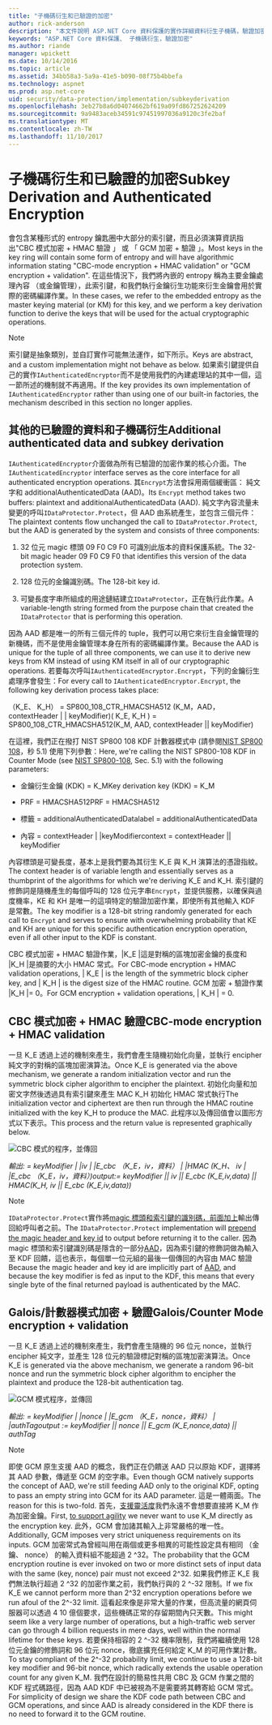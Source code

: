 ```yaml
---
title: "子機碼衍生和已驗證的加密"
author: rick-anderson
description: "本文件說明 ASP.NET Core 資料保護的實作詳細資料衍生子機碼，驗證加密。"
keywords: "ASP.NET Core 資料保護、 子機碼衍生，驗證加密"
ms.author: riande
manager: wpickett
ms.date: 10/14/2016
ms.topic: article
ms.assetid: 34bb58a3-5a9a-41e5-b090-08f75b4bbefa
ms.technology: aspnet
ms.prod: asp.net-core
uid: security/data-protection/implementation/subkeyderivation
ms.openlocfilehash: 3eb27b8a6d04074662bf619a09fd867252624209
ms.sourcegitcommit: 9a9483aceb34591c97451997036a9120c3fe2baf
ms.translationtype: MT
ms.contentlocale: zh-TW
ms.lasthandoff: 11/10/2017
---
```

# <a name="subkey-derivation-and-authenticated-encryption"></a><span data-ttu-id="7d425-104">子機碼衍生和已驗證的加密</span><span class="sxs-lookup"><span data-stu-id="7d425-104">Subkey Derivation and Authenticated Encryption</span></span>

<a name="data-protection-implementation-subkey-derivation"></a>

<span data-ttu-id="7d425-105">會包含某種形式的 entropy 鑰匙圈中大部分的索引鍵，而且必須演算資訊指出"CBC 模式加密 + HMAC 驗證 」 或 「 GCM 加密 + 驗證 」。</span><span class="sxs-lookup"><span data-stu-id="7d425-105">Most keys in the key ring will contain some form of entropy and will have algorithmic information stating "CBC-mode encryption + HMAC validation" or "GCM encryption + validation".</span></span> <span data-ttu-id="7d425-106">在這些情況下，我們將內嵌的 entropy 稱為主要金鑰處理內容 （或金鑰管理），此索引鍵，和我們執行金鑰衍生功能來衍生金鑰會用於實際的密碼編譯作業。</span><span class="sxs-lookup"><span data-stu-id="7d425-106">In these cases, we refer to the embedded entropy as the master keying material (or KM) for this key, and we perform a key derivation function to derive the keys that will be used for the actual cryptographic operations.</span></span>

> [!NOTE]
> <span data-ttu-id="7d425-107">索引鍵是抽象類別，並自訂實作可能無法運作，如下所示。</span><span class="sxs-lookup"><span data-stu-id="7d425-107">Keys are abstract, and a custom implementation might not behave as below.</span></span> <span data-ttu-id="7d425-108">如果索引鍵提供自己的實作`IAuthenticatedEncryptor`而不是使用我們的內建處理站的其中一個，這一節所述的機制就不再適用。</span><span class="sxs-lookup"><span data-stu-id="7d425-108">If the key provides its own implementation of `IAuthenticatedEncryptor` rather than using one of our built-in factories, the mechanism described in this section no longer applies.</span></span>

<a name="data-protection-implementation-subkey-derivation-aad"></a>

## <a name="additional-authenticated-data-and-subkey-derivation"></a><span data-ttu-id="7d425-109">其他的已驗證的資料和子機碼衍生</span><span class="sxs-lookup"><span data-stu-id="7d425-109">Additional authenticated data and subkey derivation</span></span>

<span data-ttu-id="7d425-110">`IAuthenticatedEncryptor`介面做為所有已驗證的加密作業的核心介面。</span><span class="sxs-lookup"><span data-stu-id="7d425-110">The `IAuthenticatedEncryptor` interface serves as the core interface for all authenticated encryption operations.</span></span> <span data-ttu-id="7d425-111">其`Encrypt`方法會採用兩個緩衝區： 純文字和 additionalAuthenticatedData (AAD)。</span><span class="sxs-lookup"><span data-stu-id="7d425-111">Its `Encrypt` method takes two buffers: plaintext and additionalAuthenticatedData (AAD).</span></span> <span data-ttu-id="7d425-112">純文字內容流量未變更的呼叫`IDataProtector.Protect`，但 AAD 由系統產生，並包含三個元件：</span><span class="sxs-lookup"><span data-stu-id="7d425-112">The plaintext contents flow unchanged the call to `IDataProtector.Protect`, but the AAD is generated by the system and consists of three components:</span></span>

1. <span data-ttu-id="7d425-113">32 位元 magic 標頭 09 F0 C9 F0 可識別此版本的資料保護系統。</span><span class="sxs-lookup"><span data-stu-id="7d425-113">The 32-bit magic header 09 F0 C9 F0 that identifies this version of the data protection system.</span></span>

2. <span data-ttu-id="7d425-114">128 位元的金鑰識別碼。</span><span class="sxs-lookup"><span data-stu-id="7d425-114">The 128-bit key id.</span></span>

3. <span data-ttu-id="7d425-115">可變長度字串所組成的用途鏈結建立`IDataProtector`，正在執行此作業。</span><span class="sxs-lookup"><span data-stu-id="7d425-115">A variable-length string formed from the purpose chain that created the `IDataProtector` that is performing this operation.</span></span>

<span data-ttu-id="7d425-116">因為 AAD 都是唯一的所有三個元件的 tuple，我們可以用它來衍生自金鑰管理的新機碼，而不是使用金鑰管理本身在所有的密碼編譯作業。</span><span class="sxs-lookup"><span data-stu-id="7d425-116">Because the AAD is unique for the tuple of all three components, we can use it to derive new keys from KM instead of using KM itself in all of our cryptographic operations.</span></span> <span data-ttu-id="7d425-117">若要每次呼叫`IAuthenticatedEncryptor.Encrypt`，下列的金鑰衍生處理序會發生：</span><span class="sxs-lookup"><span data-stu-id="7d425-117">For every call to `IAuthenticatedEncryptor.Encrypt`, the following key derivation process takes place:</span></span>

<span data-ttu-id="7d425-118">（K_E、 K_H） = SP800_108_CTR_HMACSHA512 (K_M，AAD，contextHeader | | keyModifier)</span><span class="sxs-lookup"><span data-stu-id="7d425-118">( K_E, K_H ) = SP800_108_CTR_HMACSHA512(K_M, AAD, contextHeader || keyModifier)</span></span>

<span data-ttu-id="7d425-119">在這裡，我們正在撥打 NIST SP800 108 KDF 計數器模式中 (請參閱[NIST SP800 108](http://nvlpubs.nist.gov/nistpubs/Legacy/SP/nistspecialpublication800-108.pdf)，秒 5.1) 使用下列參數：</span><span class="sxs-lookup"><span data-stu-id="7d425-119">Here, we're calling the NIST SP800-108 KDF in Counter Mode (see [NIST SP800-108](http://nvlpubs.nist.gov/nistpubs/Legacy/SP/nistspecialpublication800-108.pdf), Sec. 5.1) with the following parameters:</span></span>

* <span data-ttu-id="7d425-120">金鑰衍生金鑰 (KDK) = K_M</span><span class="sxs-lookup"><span data-stu-id="7d425-120">Key derivation key (KDK) = K_M</span></span>

* <span data-ttu-id="7d425-121">PRF = HMACSHA512</span><span class="sxs-lookup"><span data-stu-id="7d425-121">PRF = HMACSHA512</span></span>

* <span data-ttu-id="7d425-122">標籤 = additionalAuthenticatedData</span><span class="sxs-lookup"><span data-stu-id="7d425-122">label = additionalAuthenticatedData</span></span>

* <span data-ttu-id="7d425-123">內容 = contextHeader | |keyModifier</span><span class="sxs-lookup"><span data-stu-id="7d425-123">context = contextHeader || keyModifier</span></span>

<span data-ttu-id="7d425-124">內容標頭是可變長度，基本上是我們要為其衍生 K_E 與 K_H 演算法的憑證指紋。</span><span class="sxs-lookup"><span data-stu-id="7d425-124">The context header is of variable length and essentially serves as a thumbprint of the algorithms for which we're deriving K_E and K_H.</span></span> <span data-ttu-id="7d425-125">索引鍵的修飾詞是隨機產生的每個呼叫的 128 位元字串`Encrypt`，並提供服務，以確保與過度機率，KE 和 KH 是唯一的這項特定的驗證加密作業，即使所有其他輸入 KDF 是常數。</span><span class="sxs-lookup"><span data-stu-id="7d425-125">The key modifier is a 128-bit string randomly generated for each call to `Encrypt` and serves to ensure with overwhelming probability that KE and KH are unique for this specific authentication encryption operation, even if all other input to the KDF is constant.</span></span>

<span data-ttu-id="7d425-126">CBC 模式加密 + HMAC 驗證作業，|K_E |這是對稱的區塊加密金鑰的長度和 |K_H |是摘要的大小 HMAC 常式。</span><span class="sxs-lookup"><span data-stu-id="7d425-126">For CBC-mode encryption + HMAC validation operations, | K_E | is the length of the symmetric block cipher key, and | K_H | is the digest size of the HMAC routine.</span></span> <span data-ttu-id="7d425-127">GCM 加密 + 驗證作業 |K_H |= 0。</span><span class="sxs-lookup"><span data-stu-id="7d425-127">For GCM encryption + validation operations, | K_H | = 0.</span></span>

## <a name="cbc-mode-encryption--hmac-validation"></a><span data-ttu-id="7d425-128">CBC 模式加密 + HMAC 驗證</span><span class="sxs-lookup"><span data-stu-id="7d425-128">CBC-mode encryption + HMAC validation</span></span>

<span data-ttu-id="7d425-129">一旦 K_E 透過上述的機制來產生，我們會產生隨機初始化向量，並執行 encipher 純文字的對稱的區塊加密演算法。</span><span class="sxs-lookup"><span data-stu-id="7d425-129">Once K_E is generated via the above mechanism, we generate a random initialization vector and run the symmetric block cipher algorithm to encipher the plaintext.</span></span> <span data-ttu-id="7d425-130">初始化向量和加密文字然後透過具有索引鍵來產生 MAC K_H 初始化 HMAC 常式執行</span><span class="sxs-lookup"><span data-stu-id="7d425-130">The initialization vector and ciphertext are then run through the HMAC routine initialized with the key K_H to produce the MAC.</span></span> <span data-ttu-id="7d425-131">此程序以及傳回值會以圖形方式以下表示。</span><span class="sxs-lookup"><span data-stu-id="7d425-131">This process and the return value is represented graphically below.</span></span>

![CBC 模式的程序，並傳回](subkeyderivation/_static/cbcprocess.png)

<span data-ttu-id="7d425-133">*輸出: = keyModifier | |iv | |E_cbc （K_E，iv，資料） | |HMAC (K_H、 iv | |E_cbc （K_E，iv，資料）)*</span><span class="sxs-lookup"><span data-stu-id="7d425-133">*output:= keyModifier || iv || E_cbc (K_E,iv,data) || HMAC(K_H, iv || E_cbc (K_E,iv,data))*</span></span>

> [!NOTE]
> <span data-ttu-id="7d425-134">`IDataProtector.Protect`實作將[magic 標頭和索引鍵的識別碼，前面加上](authenticated-encryption-details.md)輸出傳回給呼叫者之前。</span><span class="sxs-lookup"><span data-stu-id="7d425-134">The `IDataProtector.Protect` implementation will [prepend the magic header and key id](authenticated-encryption-details.md) to output before returning it to the caller.</span></span> <span data-ttu-id="7d425-135">因為 magic 標頭和索引鍵識別碼是隱含的一部分[AAD](xref:security/data-protection/implementation/subkeyderivation#data-protection-implementation-subkey-derivation-aad)，因為索引鍵的修飾詞做為輸入至 KDF 回饋，這也表示，每個單一位元組的最後一個傳回的內容由 MAC 驗證</span><span class="sxs-lookup"><span data-stu-id="7d425-135">Because the magic header and key id are implicitly part of [AAD](xref:security/data-protection/implementation/subkeyderivation#data-protection-implementation-subkey-derivation-aad), and because the key modifier is fed as input to the KDF, this means that every single byte of the final returned payload is authenticated by the MAC.</span></span>

## <a name="galoiscounter-mode-encryption--validation"></a><span data-ttu-id="7d425-136">Galois/計數器模式加密 + 驗證</span><span class="sxs-lookup"><span data-stu-id="7d425-136">Galois/Counter Mode encryption + validation</span></span>

<span data-ttu-id="7d425-137">一旦 K_E 透過上述的機制來產生，我們會產生隨機的 96 位元 nonce，並執行 encipher 純文字，並產生 128 位元的驗證標記對稱的區塊加密演算法。</span><span class="sxs-lookup"><span data-stu-id="7d425-137">Once K_E is generated via the above mechanism, we generate a random 96-bit nonce and run the symmetric block cipher algorithm to encipher the plaintext and produce the 128-bit authentication tag.</span></span>

![GCM 模式程序，並傳回](subkeyderivation/_static/galoisprocess.png)

<span data-ttu-id="7d425-139">*輸出: = keyModifier | |nonce | |E_gcm （K_E，nonce，資料） | |authTag*</span><span class="sxs-lookup"><span data-stu-id="7d425-139">*output := keyModifier || nonce || E_gcm (K_E,nonce,data) || authTag*</span></span>

> [!NOTE]
> <span data-ttu-id="7d425-140">即使 GCM 原生支援 AAD 的概念，我們正在仍饋送 AAD 只以原始 KDF，選擇將其 AAD 參數，傳遞至 GCM 的空字串。</span><span class="sxs-lookup"><span data-stu-id="7d425-140">Even though GCM natively supports the concept of AAD, we're still feeding AAD only to the original KDF, opting to pass an empty string into GCM for its AAD parameter.</span></span> <span data-ttu-id="7d425-141">這是一體兩面。</span><span class="sxs-lookup"><span data-stu-id="7d425-141">The reason for this is two-fold.</span></span> <span data-ttu-id="7d425-142">首先，[支援靈活度](context-headers.md#data-protection-implementation-context-headers)我們永遠不會想要直接將 K_M 作為加密金鑰。</span><span class="sxs-lookup"><span data-stu-id="7d425-142">First, [to support agility](context-headers.md#data-protection-implementation-context-headers) we never want to use K_M directly as the encryption key.</span></span> <span data-ttu-id="7d425-143">此外，GCM 會加諸其輸入上非常嚴格的唯一性。</span><span class="sxs-lookup"><span data-stu-id="7d425-143">Additionally, GCM imposes very strict uniqueness requirements on its inputs.</span></span> <span data-ttu-id="7d425-144">GCM 加密常式為曾經叫用在兩個或更多相異的可能性設定具有相同 （金鑰、 nonce） 的輸入資料組不能超過 2 ^32。</span><span class="sxs-lookup"><span data-stu-id="7d425-144">The probability that the GCM encryption routine is ever invoked on two or more distinct sets of input data with the same (key, nonce) pair must not exceed 2^32.</span></span> <span data-ttu-id="7d425-145">如果我們修正 K_E 我們無法執行超過 2 ^32 的加密作業之前，我們執行與的 2 ^-32 限制。</span><span class="sxs-lookup"><span data-stu-id="7d425-145">If we fix K_E we cannot perform more than 2^32 encryption operations before we run afoul of the 2^-32 limit.</span></span> <span data-ttu-id="7d425-146">這看起來像是非常大量的作業，但高流量的網頁伺服器可以透過 4 10 億個要求，這些機碼正常的存留期間內只天數。</span><span class="sxs-lookup"><span data-stu-id="7d425-146">This might seem like a very large number of operations, but a high-traffic web server can go through 4 billion requests in mere days, well within the normal lifetime for these keys.</span></span> <span data-ttu-id="7d425-147">若要保持相容的 2 ^-32 機率限制，我們將繼續使用 128 位元金鑰的修飾詞和 96 位元 nonce，徹底擴充任何給定 K_M 的可用作業計數。</span><span class="sxs-lookup"><span data-stu-id="7d425-147">To stay compliant of the 2^-32 probability limit, we continue to use a 128-bit key modifier and 96-bit nonce, which radically extends the usable operation count for any given K_M.</span></span> <span data-ttu-id="7d425-148">我們在設計的簡易性共用 CBC 及 GCM 作業之間的 KDF 程式碼路徑，因為 AAD KDF 中已被視為不是需要將其轉寄給 GCM 常式。</span><span class="sxs-lookup"><span data-stu-id="7d425-148">For simplicity of design we share the KDF code path between CBC and GCM operations, and since AAD is already considered in the KDF there is no need to forward it to the GCM routine.</span></span>
